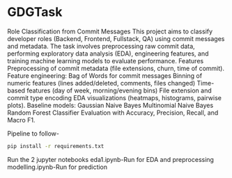 # GDGTask
Role Classification from Commit Messages
This project aims to classify developer roles (Backend, Frontend, Fullstack, QA) using commit messages and metadata. The task involves preprocessing raw commit data, performing exploratory data analysis (EDA), engineering features, and training machine learning models to evaluate performance.
Features
Preprocessing of commit metadata (file extensions, churn, time of commit).
Feature engineering:
Bag of Words for commit messages
Binning of numeric features (lines added/deleted, comments, files changed)
Time-based features (day of week, morning/evening bins)
File extension and commit type encoding
EDA visualizations (heatmaps, histograms, pairwise plots).
Baseline models:
Gaussian Naive Bayes
Multinomial Naive Bayes
Random Forest Classifier
Evaluation with Accuracy, Precision, Recall, and Macro F1.

Pipeline to follow-

```bash
pip install -r requirements.txt
```

Run the 2 jupyter notebooks
eda1.ipynb-Run for EDA and preprocessing
modelling.ipynb-Run for prediction
